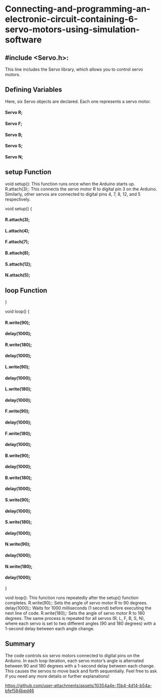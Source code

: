 # Connecting-and-programming-an-electronic-circuit-containing-6-servo-motors-using-simulation-software

  ## #include <Servo.h>: 
  This line includes the Servo library, which allows you to control servo motors.

  
  
## Defining Variables
Here, six Servo objects are declared. Each one represents a servo motor.
#### Servo R;
#### Servo F;
#### Servo B;
#### Servo S;
#### Servo N;


## setup Function
void setup(): This function runs once when the Arduino starts up.
R.attach(3);: This connects the servo motor R to digital pin 3 on the Arduino. Similarly, other servos are connected to digital pins 4, 7, 8, 12, and 5 respectively.

void setup()
{
#### R.attach(3);
#### L.attach(4);
#### F.attach(7);
#### B.attach(8);
#### S.attach(12);
#### N.attach(5);


## loop Function

}

void loop()
{
 #### R.write(90);
 #### delay(1000);
 #### R.write(180);
 #### delay(1000);

#### L.write(90);
####  delay(1000);
####  L.write(180);
####  delay(1000);
  
 #### F.write(90);
####  delay(1000);
####  F.write(180);
 #### delay(1000);
  
  
 #### B.write(90);
####  delay(1000);
####  B.write(180);
####  delay(1000);
  
 ####  S.write(90);
 #### delay(1000);
####  S.write(180);
####  delay(1000);

#### N.write(90);
####  delay(1000);
 #### N.write(180);
####  delay(1000);  
  
}

 void loop(): This function runs repeatedly after the setup() function completes.
 R.write(90);: Sets the angle of servo motor R to 90 degrees.
 delay(1000);: Waits for 1000 milliseconds (1 second) before executing the next line of code.
 R.write(180);: Sets the angle of servo motor R to 180 degrees.
 The same process is repeated for all servos (R, L, F, B, S, N), where each servo is set to two different angles (90 and 180 degrees) with a 1-second delay between each angle change.

## Summary
The code controls six servo motors connected to digital pins on the Arduino.
In each loop iteration, each servo motor’s angle is alternated between 90 and 180 degrees with a 1-second delay between each change.
This causes the servos to move back and forth sequentially.
Feel free to ask if you need any more details or further explanations!


https://github.com/user-attachments/assets/10354a4e-15b4-4d14-b54a-bfef584bed46



